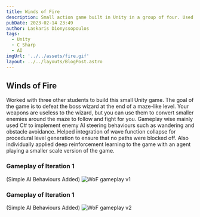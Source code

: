 ```yaml
---
title: Winds of Fire
description: Small action game built in Unity in a group of four. Used C# scripts to implmement AI behaviours, and wave function collapse for procedural level generation.
pubDate: 2023-02-14 23:49
author: Laskaris Dionyssopoulos
tags: 
  - Unity
  - C Sharp
  - AI
imgUrl: '../../assets/fire.gif'
layout: ../../layouts/BlogPost.astro
---
```


## Winds of Fire

Worked with three other students to build this small Unity game. The goal of 
the game is to defeat the boss wizard at the end of a maze-like level. Your
weapons are useless to the wizard, but you can use them to convert smaller
enemies around the maze to follow and fight for you. Gameplay wise mainly
used C# to implement enemy AI steering behaviours such as wandering
and obstacle avoidance. Helped integration of wave function collapse
for procedural level generation to ensure that no paths were blocked off.
Also individually applied deep reinforcement learning to the game with an 
agent playing a smaller scale version of the game.

### Gameplay of Iteration 1 
(Simple AI Behaviours Added)
![WoF gameplay v1](../../assets/v1.gif "WoF gameplay v1")   

### Gameplay of Iteration 1 
(Simple AI Behaviours Added)
![WoF gameplay v2](../../assets/v2.gif "WoF gameplay v2")   